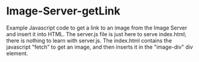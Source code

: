 # Image-Server-getLink
Example Javascript code to get a link to an image from the Image Server and insert it into HTML.   The server.js file is just here to serve index.html; 
there is nothing to learn with server.js.    The index.html contains the javascript "fetch" to get an image, and then inserts it in the "image-div" div 
element.

